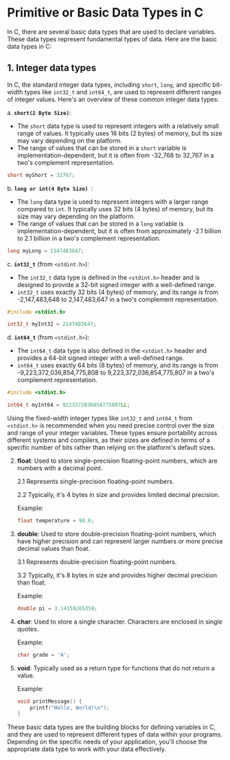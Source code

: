 # Primitive or Basic Data Types in C
In C, there are several basic data types that are used to declare variables. These data types represent fundamental types of data. Here are the basic data types in C:

## 1. Integer data types

In C, the standard integer data types, including `short`, `long`, and specific bit-width types like `int32_t` and `int64_t`, are used to represent different ranges of integer values. Here's an overview of these common integer data types:

a. **`short(2 Byte Size)`**:
   - The `short` data type is used to represent integers with a relatively small range of values. It typically uses 16 bits (2 bytes) of memory, but its size may vary depending on the platform.
   - The range of values that can be stored in a `short` variable is implementation-dependent, but it is often from -32,768 to 32,767 in a two's complement representation.

   ```c
   short myShort = 32767;
   ```

b. **`long or int(4 Byte Size) `**:
   - The `long` data type is used to represent integers with a larger range compared to `int`. It typically uses 32 bits (4 bytes) of memory, but its size may vary depending on the platform.
   - The range of values that can be stored in a `long` variable is implementation-dependent, but it is often from approximately -2.1 billion to 2.1 billion in a two's complement representation.

   ```c
   long myLong = 2147483647;
   ```

c. **`int32_t`** (from `<stdint.h>`):
   - The `int32_t` data type is defined in the `<stdint.h>` header and is designed to provide a 32-bit signed integer with a well-defined range.
   - `int32_t` uses exactly 32 bits (4 bytes) of memory, and its range is from -2,147,483,648 to 2,147,483,647 in a two's complement representation.

   ```c
   #include <stdint.h>

   int32_t myInt32 = 2147483647;
   ```

d. **`int64_t`** (from `<stdint.h>`):
   - The `int64_t` data type is also defined in the `<stdint.h>` header and provides a 64-bit signed integer with a well-defined range.
   - `int64_t` uses exactly 64 bits (8 bytes) of memory, and its range is from -9,223,372,036,854,775,808 to 9,223,372,036,854,775,807 in a two's complement representation.

   ```c
   #include <stdint.h>

   int64_t myInt64 = 9223372036854775807LL;
   ```

Using the fixed-width integer types like `int32_t` and `int64_t` from `<stdint.h>` is recommended when you need precise control over the size and range of your integer variables. These types ensure portability across different systems and compilers, as their sizes are defined in terms of a specific number of bits rather than relying on the platform's default sizes.


2. **float**: Used to store single-precision floating-point numbers, which are numbers with a decimal point.

    2.1 Represents single-precision floating-point numbers.
   
    2.2 Typically, it's 4 bytes in size and provides limited decimal precision.

   Example:
   ```c
   float temperature = 98.6;
   ```

3. **double**: Used to store double-precision floating-point numbers, which have higher precision and can represent larger numbers or more precise decimal values than float.

   3.1  Represents double-precision floating-point numbers.

   3.2  Typically, it's 8 bytes in size and provides higher decimal precision than float.

   Example:
   ```c
   double pi = 3.14159265359;
   ```

4. **char**: Used to store a single character. Characters are enclosed in single quotes.

   Example:
   ```c
   char grade = 'A';
   ```


7. **void**: Typically used as a return type for functions that do not return a value.

   Example:
   ```c
   void printMessage() {
       printf("Hello, World!\n");
   }
   ```

These basic data types are the building blocks for defining variables in C, and they are used to represent different types of data within your programs. Depending on the specific needs of your application, you'll choose the appropriate data type to work with your data effectively.
